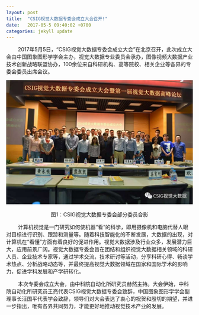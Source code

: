 ```yaml
---
layout: post
title:  "CSIG视觉大数据专委会成立大会召开!"
date:   2017-05-5 09:40:02 +0700
categories: jekyll update
---
```

&nbsp;&nbsp;&nbsp;&nbsp;&nbsp;&nbsp;&nbsp;&nbsp;2017年5月5日，“CSIG视觉大数据专委会成立大会”在北京召开，此次成立大会由中国图象图形学学会主办，视觉大数据专业委员会承办，图像视频大数据产业技术创新战略联盟协办，100余位来自科研机构、高等院校、相关企业等各界的专委会委员出席会议。

![合影](/imgs/heying.jpg)

<center>图1：CSIG视觉大数据专委会部分委员合影</center>


&nbsp;&nbsp;&nbsp;&nbsp;&nbsp;&nbsp;&nbsp;&nbsp;计算机视觉是一门研究如何使机器“看”的科学，即用摄像机和电脑代替人眼对目标进行识别、跟踪和测量等。随着科技智能化的不断发展，大数据的出现，对计算机在“看懂”方面有着良好的促进作用。视觉大数据涉及行业众多，发展潜力巨大，应用前景广阔。视觉大数据专委会旨在团结和组织视觉大数据相关领域的科研人员、企业技术专家等，通过学术交流，技术研讨等活动，分享科研心得、畅谈学术热点、分析战略动态等，并最终提高视觉大数据领域在国家和国际学术的影响力，促进学科发展和产学研转化。

&nbsp;&nbsp;&nbsp;&nbsp;&nbsp;&nbsp;&nbsp;&nbsp;本次专委会成立大会，由中科院自动化所研究员赫然主持。大会伊始，中科院自动化所研究员王亮代表CSIG视觉大数据专委会致辞，中国图象图形学学会副理事长汪国平代表学会致辞，领导们对大会表达了衷心的祝贺和殷切的期望，并进一步指出，唯有各界共同努力，才能更好地推动视觉技术产业的发展。
